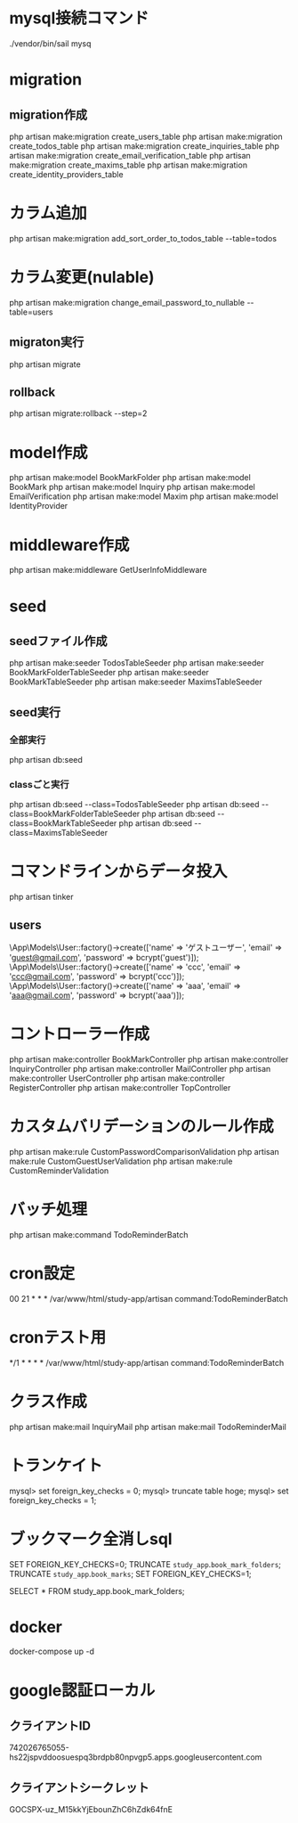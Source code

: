 # mysql接続コマンド
./vendor/bin/sail mysq

# migration
## migration作成
php artisan make:migration create_users_table
php artisan make:migration create_todos_table
php artisan make:migration create_inquiries_table
php artisan make:migration create_email_verification_table
php artisan make:migration create_maxims_table
php artisan make:migration create_identity_providers_table

# カラム追加
php artisan make:migration add_sort_order_to_todos_table --table=todos

# カラム変更(nulable)
php artisan make:migration change_email_password_to_nullable --table=users

## migraton実行
php artisan migrate
## rollback
php artisan migrate:rollback --step=2

# model作成
php artisan make:model BookMarkFolder
php artisan make:model BookMark
php artisan make:model Inquiry
php artisan make:model EmailVerification
php artisan make:model Maxim
php artisan make:model IdentityProvider


# middleware作成
php artisan make:middleware GetUserInfoMiddleware

# seed
## seedファイル作成
php artisan make:seeder TodosTableSeeder
php artisan make:seeder BookMarkFolderTableSeeder
php artisan make:seeder BookMarkTableSeeder
php artisan make:seeder MaximsTableSeeder

## seed実行
### 全部実行
php artisan db:seed
### classごと実行
php artisan db:seed --class=TodosTableSeeder
php artisan db:seed --class=BookMarkFolderTableSeeder
php artisan db:seed --class=BookMarkTableSeeder
php artisan db:seed --class=MaximsTableSeeder


# コマンドラインからデータ投入
php artisan tinker
## users
\App\Models\User::factory()->create(['name' => 'ゲストユーザー', 'email' => 'guest@gmail.com', 'password' => bcrypt('guest')]);
\App\Models\User::factory()->create(['name' => 'ccc', 'email' => 'ccc@gmail.com', 'password' => bcrypt('ccc')]);
\App\Models\User::factory()->create(['name' => 'aaa', 'email' => 'aaa@gmail.com', 'password' => bcrypt('aaa')]);

# コントローラー作成
php artisan make:controller BookMarkController
php artisan make:controller InquiryController
php artisan make:controller MailController
php artisan make:controller UserController
php artisan make:controller RegisterController
php artisan make:controller TopController


# カスタムバリデーションのルール作成
php artisan make:rule CustomPasswordComparisonValidation
php artisan make:rule CustomGuestUserValidation
php artisan make:rule CustomReminderValidation

# バッチ処理
php artisan make:command TodoReminderBatch
# cron設定
00 21 * * * /var/www/html/study-app/artisan command:TodoReminderBatch
# cronテスト用
*/1 * * * * /var/www/html/study-app/artisan command:TodoReminderBatch

# クラス作成
php artisan make:mail InquiryMail
php artisan make:mail TodoReminderMail


# トランケイト
mysql> set foreign_key_checks = 0;
mysql> truncate table hoge;
mysql> set foreign_key_checks = 1;

#  ブックマーク全消しsql
SET FOREIGN_KEY_CHECKS=0;
TRUNCATE `study_app`.`book_mark_folders`;
TRUNCATE `study_app`.`book_marks`;
SET FOREIGN_KEY_CHECKS=1;

SELECT * FROM study_app.book_mark_folders;

# docker 
docker-compose up -d

# google認証ローカル
## クライアントID
742026765055-hs22jspvddoosuespq3brdpb80npvgp5.apps.googleusercontent.com
## クライアントシークレット
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
